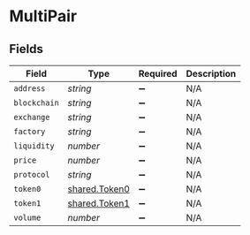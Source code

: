 # MultiPair


## Fields

| Field                                                 | Type                                                  | Required                                              | Description                                           |
| ----------------------------------------------------- | ----------------------------------------------------- | ----------------------------------------------------- | ----------------------------------------------------- |
| `address`                                             | *string*                                              | :heavy_minus_sign:                                    | N/A                                                   |
| `blockchain`                                          | *string*                                              | :heavy_minus_sign:                                    | N/A                                                   |
| `exchange`                                            | *string*                                              | :heavy_minus_sign:                                    | N/A                                                   |
| `factory`                                             | *string*                                              | :heavy_minus_sign:                                    | N/A                                                   |
| `liquidity`                                           | *number*                                              | :heavy_minus_sign:                                    | N/A                                                   |
| `price`                                               | *number*                                              | :heavy_minus_sign:                                    | N/A                                                   |
| `protocol`                                            | *string*                                              | :heavy_minus_sign:                                    | N/A                                                   |
| `token0`                                              | [shared.Token0](../../../sdk/models/shared/token0.md) | :heavy_minus_sign:                                    | N/A                                                   |
| `token1`                                              | [shared.Token1](../../../sdk/models/shared/token1.md) | :heavy_minus_sign:                                    | N/A                                                   |
| `volume`                                              | *number*                                              | :heavy_minus_sign:                                    | N/A                                                   |